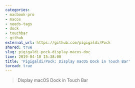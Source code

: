 ```yaml
---
categories:
- macbook-pro
- macos
- needs-tags
- dock
- touchbar
- github
external_url: https://github.com/pigigaldi/Pock
shared: true
slug: pigigaldi-pock-display-macos-doc
time: 2019-04-10 15:38:00
title: 'Pigigaldi/Pock: Display macOS Dock in Touch Bar'
toread: true
---
```


> Display macOS Dock in Touch Bar